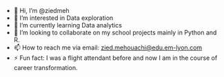 - 👋 Hi, I’m @ziedmeh
- 👀 I’m interested in Data exploration
- 🌱 I’m currently learning Data analytics 
- 💞️ I’m looking to collaborate on my school projects mainly in Python and R.
- 📫 How to reach me via email: zied.mehouachi@edu.em-lyon.com
- ⚡ Fun fact: I was a flight attendant before and now I am in the course of career transformation. 

<!---
ziedmeh/ziedmeh is a ✨ special ✨ repository because its `README.md` (this file) appears on your GitHub profile.
You can click the Preview link to take a look at your changes.
--->
